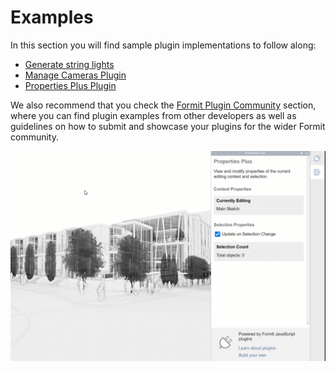 # Examples

In this section you will find sample plugin implementations to follow along:

* [Generate string lights](generate-string-lights.md)
* [Manage Cameras Plugin](manage-cameras-plugin.md)
* [Properties Plus Plugin](properties-plus-plugin.md)

We also recommend that you check the [Formit Plugin Community](formit-plugin-community.md) section, where you can find plugin examples from other developers as well as guidelines on how to submit and showcase your plugins for the wider Formit community. &#x20;

![](<../../.gitbook/assets/gif formit 1200 x 800.gif>)
